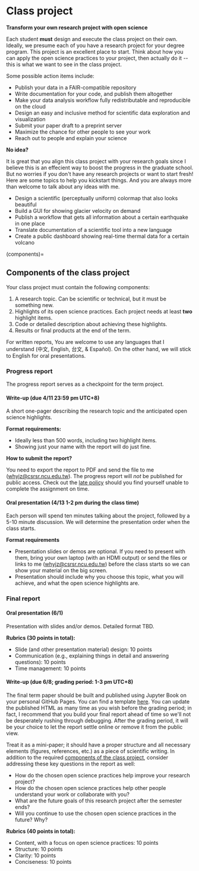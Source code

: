# Class project

**Transform your own research project with open science**

Each student **must** design and execute the class project on their own. Ideally, we presume each of you have a research project for your degree program. This project is an excellent place to start. Think about how you can apply the open science practices to your project, then actually do it -- this is what we want to see in the class project. 

Some possible action items include:

- Publish your data in a FAIR-compatible repository
- Write documentation for your code, and publish them altogether
- Make your data analysis workflow fully redistributable and reproducible on the cloud
- Design an easy and inclusive method for scientific data exploration and visualization 
- Submit your paper draft to a preprint server
- Maximize the chance for other people to see your work
- Reach out to people and explain your science

**No idea?**

It is great that you align this class project with your research goals since I believe this is an effecient way to boost the progress in the graduate school. But no worries if you don't have any research projects or want to start fresh! Here are some topics to help you kickstart things. And you are always more than welcome to talk about any ideas with me.

- Design a scientific (perceptually uniform) colormap that also looks beautiful
- Build a GUI for showing glacier velocity on demand
- Publish a workflow that gets all information about a certain earthquake in one place
- Translate documentation of a scientific tool into a new language
- Create a public dashboard showing real-time thermal data for a certain volcano

(components)=
## Components of the class project

Your class project must contain the following components:

1. A research topic. Can be scientific or technical, but it must be something new. 
2. Highlights of its open science practices. Each project needs at least **two** highlight items.
3. Code or detailed description about achieving these highlights. 
4. Results or final products at the end of the term. 
 
For written reports, You are welcome to use any languages that I understand (中文, English, 台文, & Español). On the other hand, we will stick to English for oral presentations. 

### Progress report

The progress report serves as a checkpoint for the term project. 

#### Write-up (due 4/11 23:59 pm UTC+8)

A short one-pager describing the research topic and the anticipated open science highlights.

**Format requirements:**

- Ideally less than 500 words, including two highlight items.
- Showing just your name with the report will do just fine. 

**How to submit the report?**

You need to export the report to PDF and send the file to me (whyjz@csrsr.ncu.edu.tw). The progress report will *not* be published for public access. Check out the [late policy](late-work-policy) should you find yourself unable to complete the assignment on time. 

#### Oral presentation (4/13 1-2 pm during the class time)

Each person will spend ten minutes talking about the project, followed by a 5-10 minute discussion. We will determine the presentation order when the class starts. 

**Format requirements**

- Presentation slides or demos are optional. If you need to present with them, bring your own laptop (with an HDMI output) or send the files or links to me (whyjz@csrsr.ncu.edu.tw) before the class starts so we can show your material on the big screen. 
- Presentation should include why you choose this topic, what you will achieve, and what the open science highlights are.

### Final report

#### Oral presentation (6/1)

Presentation with slides and/or demos. Detailed format TBD.

**Rubrics (30 points in total):**

- Slide (and other presentation material) design: 10 points
- Communication (e.g., explaining things in detail and answering questions): 10 points
- Time management: 10 points

#### Write-up (due 6/8; grading period: 1-3 pm UTC+8)

The final term paper should be built and published using Jupyter Book on your personal GitHub Pages. You can find a template [here](template.html). You can update the published HTML as many time as you wish before the grading period; in fact, I recommend that you build your final report ahead of time so we'll not be desperately rushing through debugging. After the grading period, it will be your choice to let the report settle online or remove it from the public view. 

Treat it as a mini-paper; it should have a proper structure and all necessary elements (figures, references, etc.) as a piece of scientific writing. In addition to the required [components of the class project](components), consider addressing these key questions in the report as well:

- How do the chosen open science practices help improve your research project?
- How do the chosen open science practices help other people understand your work or collaborate with you?
- What are the future goals of this research project after the semester ends?
- Will you continue to use the chosen open science practices in the future? Why?

**Rubrics (40 points in total):**

- Content, with a focus on open science practices: 10 points
- Structure: 10 points
- Clarity: 10 points
- Conciseness: 10 points